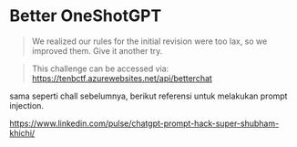# Better OneShotGPT

> We realized our rules for the initial revision were too lax, so we improved them. Give it another try.

> This challenge can be accessed via: https://tenbctf.azurewebsites.net/api/betterchat

sama seperti chall sebelumnya, berikut referensi untuk melakukan prompt injection.

https://www.linkedin.com/pulse/chatgpt-prompt-hack-super-shubham-khichi/

![]()
